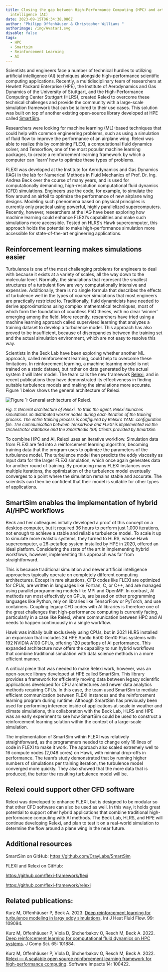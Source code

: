 ```yaml
---
title: Closing the gap between High-Performance Computing (HPC) and artificial
  intelligence (AI)
date: 2023-09-15T06:34:38.086Z
author: "Philipp Offenhäuser & Christopher Williams "
authorimage: /img/Avatar1.svg
disable: false
tags:
  - HPC
  - Smartsim
  - Reinforcement Learning
  - AI
---
```

Scientists and engineers face a number of technical hurdles to utilizing artificial intelligence (AI) techniques alongside high-performance scientific computing applications. Recently, a multidisciplinary team of researchers at Hewlett Packard Enterprise (HPE), the Institute of Aerodynamics and Gas Dynamics of the University of Stuttgart, and the High-Performance Computing Center Stuttgart (HLRS), created Relexi to overcome these technical challenges and provide the community with a large-scale simulation framework that can be tailored to their use cases. This solution was built on top of another existing open-source library developed at HPE called [SmartSim](https://developer.hpe.com/platform/smartsim/home/).

Researchers were looking for machine learning (ML)-based techniques that could help with common engineering problems, such as using a simulation of fluid flow to improve the performance of an airplane wing. Relexi was able to realize this by combining FLEXI, a computational fluid dynamics solver, and Tensorflow, one of the most popular machine learning packages, to create a reinforcement learning framework by which a computer can ‘learn’ how to optimize these types of problems.

FLEXI was developed at the Institute for Aerodynamics and Gas Dynamics (IAG) in the lab for Numerical Methods in Fluid Mechanics of Prof. Dr. Ing. Andrea Beck over the course of many years, and is used for computationally demanding, high-resolution computational fluid dynamics (CFD) simulations. Engineers use the code, for example, to simulate the flow around an airfoil to optimize the performance of new airplane wing designs. Modeling such phenomena based on physical principles is currently only practical using powerful, highly parallelized supercomputers. Recently, however, researchers at the IAG have been exploring how machine learning could enhance FLEXI’s capabilities and make such simulations more accessible. Tested on HLRS’s Hawk supercomputer, this approach holds the potential to make high-performance simulation more accessible for state-of-the-art engineering applications.

## **Reinforcement learning makes simulations easier**

Turbulence is one of the most challenging problems for engineers to deal with because it exists at a variety of scales, all the way down to the molecular level. Normally, the simulations that represent the smallest structures of a turbulent flow are very computationally intensive and expensive. Additionally, there is no single formula that describes the effects of turbulence well in the types of coarser simulations that most engineers are practically restricted to. Traditionally, fluid dynamicists have needed to derive approximations using complex mathematical techniques, most of which form the foundation of countless PhD theses, with no clear ‘winner’ emerging among the field. More recently, researchers have tried using a machine learning approach called supervised learning that analyzes a training dataset to develop a turbulence model. This approach has also proved to be insufficient, because of discrepancies between the training set and the actual simulation environment, which are not easy to resolve this way.

Scientists in the Beck Lab have been exploring whether another ML approach, called reinforcement learning, could help to overcome these limitations. In reinforcement learning, a machine learning model is not trained on a static dataset, but rather on data generated by the actual system it will later model. The team calls the new framework [Relexi](https://github.com/flexi-framework/relexi), and in recent publications they have demonstrated its effectiveness in finding suitable turbulence models and making the simulations more accurate. Figure 1 below shows the general architecture of Relexi.

![Figure 1: General architecture of Relexi.](/img/blog-hpc-ai.png "Figure 1: General architecture of Relexi. To train the agent, Relexi launches simulations on distributed worker nodes during each iteration of the training process. The entire training process is configured by Relexi’s YAML configuration file. The communication between TensorFlow and FLEXI is implemented via the Orchestrator database and the SmartRedis (SR) Clients provided by SmartSim.")

<font size="2">

*Fig. 1: General architecture of Relexi. To train the agent, Relexi launches simulations on distributed worker nodes during each iteration of the training process. The entire training process is configured by Relexi’s YAML configuration file. The communication between TensorFlow and FLEXI is implemented via the Orchestrator database and the SmartRedis (SR) Clients provided by SmartSim.*

</font>

To combine HPC and AI, Relexi uses an iterative workflow. Simulation data from FLEXI are fed into a reinforcement learning algorithm, becoming training data that the program uses to optimize the parameters of the turbulence model. The turbulence model then predicts the eddy viscosity as input data for the larger FLEXI simulation, which once again generates data for another round of training. By producing many FLEXI instances over multiple iterations, the optimization of the turbulence model eventually converges to a point where the simulation remains stable and accurate. The scientists can then be confident that their model is suitable for other types of applications.

## **SmartSim enables the implementation of hybrid AI/HPC workflows**

Beck and her colleagues initially developed a proof of this concept on a desktop computer, but it required 36 hours to perform just 1,000 iterations, not enough to achieve a stable and reliable turbulence model. To scale it up to simulate more realistic systems, they turned to HLRS, whose Hawk supercomputer, a 26-petaflop system installed by HPE in 2020, offered an ideal platform. Considering the state of the art in implementing hybrid workflows, however, implementing this approach was far from straightforward.

This is because traditional simulation and newer artificial intelligence approaches typically operate on completely different computing architectures. Except in rare situations, CFD codes like FLEXI are optimized for CPUs, are written in languages like Fortran, C, or C++, and are managed using parallel programming models like MPI and OpenMP. In contrast, AI methods run most effectively on GPUs, are based on other programming languages like Python, rely on libraries like TensorFlow or PyTorch, and use containers. Coupling legacy CFD codes with AI libraries is therefore one of the great challenges that high-performance computing is currently facing, particularly in a case like Relexi, where communication between HPC and AI needs to happen continuously in a single workflow.

Hawk was initially built exclusively using CPUs, but in 2021 HLRS installed an expansion that includes 24 HPE Apollo 6500 Gen10 Plus systems with 192 NVIDIA A100 GPUs, offering 120 petaflops of AI performance. This expanded architecture now offers the capability to run hybrid workflows that combine traditional simulation with data science methods in a more efficient manner.

A critical piece that was needed to make Relexi work, however, was an open-source library developed at HPE called SmartSim. This library provides a framework for efficiently moving data between legacy scientific applications developed for CPU architectures and newer data analytics methods requiring GPUs. In this case, the team used SmartSim to mediate efficient communication between FLEXI instances and the reinforcement learning program during runtime. Although SmartSim has previously been used for performing inference inside of applications at-scale in weather and climate simulations, this collaboration with the Beck Lab, HLRS and HPE was an early experiment to see how SmartSim could be used to construct a reinforcement learning solution within the context of a large-scale simulation.

The implementation of SmartSim within FLEXI was relatively straightforward, as the programmers needed to change only 16 lines of code in FLEXI to make it work. The approach also scaled extremely well to 16 compute nodes (2,048 cores) on Hawk, with minimal drop-offs in performance. The team’s study demonstrated that by running higher numbers of simulations per training iteration, the turbulence model converged more quickly. They also showed that the more data that is produced, the better the resulting turbulence model will be.

## **Relexi could support other CFD software**

Relexi was developed to enhance FLEXI, but is designed to be modular so that other CFD software can also be used as well. In this way, it holds great potential to support other hybrid applications that combine traditional high-performance computing with AI methods. The Beck Lab, HLRS, and HPE will continue developing Relexi, and plan to test it on a real-world simulation to determine the flow around a plane wing in the near future.

## **Additional resources**

SmartSim on GitHub: <https://github.com/CrayLabs/SmartSim>

FLEXI and Relexi on GitHub:

<https://github.com/flexi-framework/flexi>

<https://github.com/flexi-framework/relexi>

## **Related publications:**

Kurz M, Offenhäuser P, Beck A. 2023. [Deep reinforcement learning for turbulence modeling in largy eddy simulations](https://www.sciencedirect.com/science/article/abs/pii/S0142727X2200162X?via%3Dihub). Int J Heat Fluid Flow. 99: 109094.

Kurz M, Offenhäuser P, Viola D, Shcherbakov O, Resch M, Beck A. 2022. [Deep reinforcement learning for computational fluid dynamics on HPC systems](https://www.sciencedirect.com/science/article/pii/S1877750322002435). J Comp Sci. 65: 101884.

Kurz M, Offenhäuser P, Viola D, Shcherbakov O, Resch M, Beck A. 2022. [Relexi — A scalable open source reinforcement learning framework for high-performance computing](https://www.softwareimpacts.com/article/S2665-9638(22)00106-3/fulltext). Software Impacts 14: 100422.